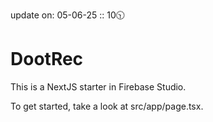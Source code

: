 update on: 05-06-25 :: 10🕥

# DootRec

This is a NextJS starter in Firebase Studio.

To get started, take a look at src/app/page.tsx.
